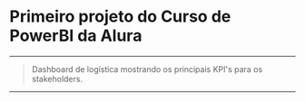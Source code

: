 
<h1>Primeiro projeto do Curso de PowerBI da Alura</h1>


------


> Dashboard de logística mostrando os principais KPI's para os stakeholders.

------
